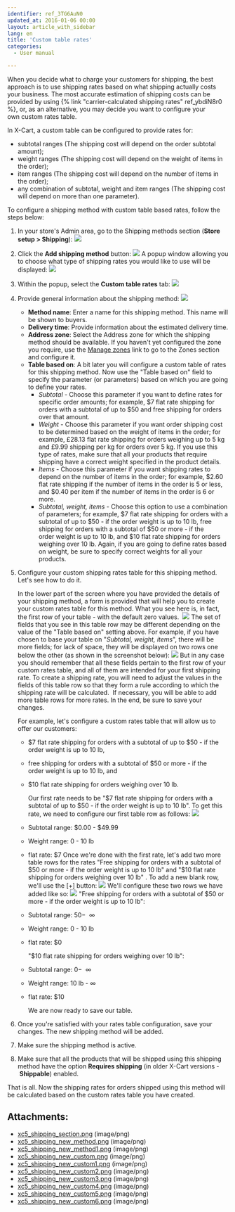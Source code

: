```yaml
---
identifier: ref_3TG6AuN0
updated_at: 2016-01-06 00:00
layout: article_with_sidebar
lang: en
title: 'Custom table rates'
categories:
  - User manual

---
```



When you decide what to charge your customers for shipping, the best approach is to use shipping rates based on what shipping actually costs your business. The most accurate estimation of shipping costs can be provided by using {% link "carrier-calculated shipping rates" ref_ybdiN8r0 %}, or, as an alternative, you may decide you want to configure your own custom rates table. 

In X-Cart, a custom table can be configured to provide rates for:

*   subtotal ranges (The shipping cost will depend on the order subtotal amount);
*   weight ranges (The shipping cost will depend on the weight of items in the order);
*   item ranges (The shipping cost will depend on the number of items in the order);
*   any combination of subtotal, weight and item ranges (The shipping cost will depend on more than one parameter).

To configure a shipping method with custom table based rates, follow the steps below:

1.  In your store's Admin area, go to the Shipping methods section (**Store setup **>** Shipping**):
    ![]({{site.baseurl}}/attachments/9306242/9437466.png?effects=drop-shadow)
2.  Click the **Add shipping method** button:
    ![]({{site.baseurl}}/attachments/9306242/9437467.png?effects=drop-shadow)
    A popup window allowing you to choose what type of shipping rates you would like to use will be displayed:
    ![]({{site.baseurl}}/attachments/9306242/9437468.png?effects=drop-shadow)
3.  Within the popup, select the **Custom table rates** tab:
    ![]({{site.baseurl}}/attachments/9306242/9437469.png?effects=drop-shadow)
4.  Provide general information about the shipping method:
    ![]({{site.baseurl}}/attachments/9306242/9437470.png?effects=drop-shadow)

    *   **Method name**: Enter a name for this shipping method. This name will be shown to buyers.
    *   **Delivery time**: Provide information about the estimated delivery time.
    *   **Address zone**: Select the Address zone for which the shipping method should be available. If you haven't yet configured the zone you require, use the <u>Manage zones</u> link to go to the Zones section and configure it.
    *   **Table based on**: A bit later you will configure a custom table of rates for this shipping method. Now use the "Table based on" field to specify the parameter (or parameters) based on which you are going to define your rates.
        *   _Subtotal_ - Choose this parameter if you want to define rates for specific order amounts; for example, $7 flat rate shipping for orders with a subtotal of up to $50 and free shipping for orders over that amount.
        *   _Weight_ - Choose this parameter if you want order shipping cost to be determined based on the weight of items in the order; for example, £28.13 flat rate shipping for orders weighing up to 5 kg and £9.99 shipping per kg for orders over 5 kg. If you use this type of rates, make sure that all your products that require shipping have a correct weight specified in the product details.
        *   _Items_ - Choose this parameter if you want shipping rates to depend on the number of items in the order; for example, $2.60 flat rate shipping if the number of items in the order is 5 or less, and $0.40 per item if the number of items in the order is 6 or more.
        *   _Subtotal, weight, items_ - Choose this option to use a combination of parameters; for example, $7 flat rate shipping for orders with a subtotal of up to $50 - if the order weight is up to 10 lb, free shipping for orders with a subtotal of $50 or more - if the order weight is up to 10 lb, and $10 flat rate shipping for orders weighing over 10 lb. Again, if you are going to define rates based on weight, be sure to specify correct weights for all your products.

5.  Configure your custom shipping rates table for this shipping method. Let's see how to do it.

    In the lower part of the screen where you have provided the details of your shipping method, a form is provided that will help you to create your custom rates table for this method. What you see here is, in fact, the first row of your table - with the default zero values. 
    ![]({{site.baseurl}}/attachments/9306242/9437471.png?effects=drop-shadow)
    The set of fields that you see in this table row may be different depending on the value of the "Table based on" setting above. For example, if you have chosen to base your table on "_Subtotal, weight, items_", there will be more fields; for lack of space, they will be displayed on two rows one below the other (as shown in the screenshot below):
    ![]({{site.baseurl}}/attachments/9306242/9437472.png?effects=drop-shadow)
    But in any case you should remember that all these fields pertain to the first row of your custom rates table, and all of them are intended for your first shipping rate.
    To create a shipping rate, you will need to adjust the values in the fields of this table row so that they form a rule according to which the shipping rate will be calculated. 
    If necessary, you will be able to add more table rows for more rates. In the end, be sure to save your changes.

    For example, let's configure a custom rates table that will allow us to offer our customers:
    *   $7 flat rate shipping for orders with a subtotal of up to $50 - if the order weight is up to 10 lb, 
    *   free shipping for orders with a subtotal of $50 or more - if the order weight is up to 10 lb,
        and
    *   $10 flat rate shipping for orders weighing over 10 lb.

        Our first rate needs to be "$7 flat rate shipping for orders with a subtotal of up to $50 - if the order weight is up to 10 lb". To get this rate, we need to configure our first table row as follows:
    ![]({{site.baseurl}}/attachments/9306242/9437473.png?effects=drop-shadow)
    *   Subtotal range: $0.00 - $49.99 
    *   Weight range: 0 - 10 lb 
    *   flat rate: $7
    Once we're done with the first rate, let's add two more table rows for the rates "Free shipping for orders with a subtotal of $50 or more - if the order weight is up to 10 lb" and "$10 flat rate shipping for orders weighing over 10 lb" . To add a new blank row, we'll use the [+] button:
    ![]({{site.baseurl}}/attachments/9306242/9437474.png?effects=drop-shadow)
    We'll configure these two rows we have added like so:
    ![]({{site.baseurl}}/attachments/9306242/9437475.png?effects=drop-shadow)
    "Free shipping for orders with a subtotal of $50 or more - if the order weight is up to 10 lb":
    *   Subtotal range: $50 - $  ∞
    *   Weight range: 0 - 10 lb
    *   flat rate: $0

        "$10 flat rate shipping for orders weighing over 10 lb":
    *   Subtotal range: $0 - $  ∞
    *   Weight range: 10 lb - ∞ 
    *   flat rate: $10

        We are now ready to save our table.

6.  Once you're satisfied with your rates table configuration, save your changes. The new shipping method will be added.

7.  Make sure the shipping method is active. 

8.  Make sure that all the products that will be shipped using this shipping method have the option **Requires shipping** (in older X-Cart versions - **Shippable**) enabled.

That is all. Now the shipping rates for orders shipped using this method will be calculated based on the custom rates table you have created.

## Attachments:

* [xc5_shipping_section.png]({{site.baseurl}}/attachments/9306242/9437466.png) (image/png)
* [xc5_shipping_new_method.png]({{site.baseurl}}/attachments/9306242/9437467.png) (image/png)
* [xc5_shipping_new_method1.png]({{site.baseurl}}/attachments/9306242/9437468.png) (image/png)
* [xc5_shipping_new_custom.png]({{site.baseurl}}/attachments/9306242/9437469.png) (image/png)
* [xc5_shipping_new_custom1.png]({{site.baseurl}}/attachments/9306242/9437470.png) (image/png)
* [xc5_shipping_new_custom2.png]({{site.baseurl}}/attachments/9306242/9437471.png) (image/png)
* [xc5_shipping_new_custom3.png]({{site.baseurl}}/attachments/9306242/9437472.png) (image/png)
* [xc5_shipping_new_custom4.png]({{site.baseurl}}/attachments/9306242/9437473.png) (image/png)
* [xc5_shipping_new_custom5.png]({{site.baseurl}}/attachments/9306242/9437474.png) (image/png)
* [xc5_shipping_new_custom6.png]({{site.baseurl}}/attachments/9306242/9437475.png) (image/png)